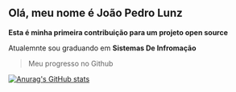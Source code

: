 ## Olá, meu nome é João Pedro Lunz 
**Esta é minha primeira contribuição para um projeto open source**

Atualemnte sou graduando em **Sistemas De Infromação**

>Meu progresso no Github

[![Anurag's GitHub stats](https://github-readme-stats.vercel.app/api?username=lunzjoao)](https://github.com/anuraghazra/github-readme-stats)
